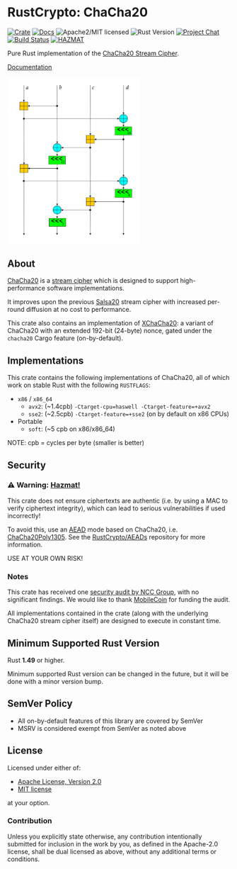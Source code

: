 # RustCrypto: ChaCha20

[![Crate][crate-image]][crate-link]
[![Docs][docs-image]][docs-link]
![Apache2/MIT licensed][license-image]
![Rust Version][rustc-image]
[![Project Chat][chat-image]][chat-link]
[![Build Status][build-image]][build-link]
[![HAZMAT][hazmat-image]][hazmat-link]

Pure Rust implementation of the [ChaCha20 Stream Cipher][1].

[Documentation][docs-link]

<img src="https://raw.githubusercontent.com/RustCrypto/meta/master/img/stream-ciphers/chacha20.png" width="300px">

## About

[ChaCha20][1] is a [stream cipher][2] which is designed to support
high-performance software implementations.

It improves upon the previous [Salsa20][3] stream cipher with increased
per-round diffusion at no cost to performance.

This crate also contains an implementation of [XChaCha20][4]: a variant
of ChaCha20 with an extended 192-bit (24-byte) nonce, gated under the
`chacha20` Cargo feature (on-by-default).

## Implementations

This crate contains the following implementations of ChaCha20, all of which
work on stable Rust with the following `RUSTFLAGS`:

- `x86` / `x86_64`
  - `avx2`: (~1.4cpb) `-Ctarget-cpu=haswell -Ctarget-feature=+avx2`
  - `sse2`: (~2.5cpb) `-Ctarget-feature=+sse2` (on by default on x86 CPUs)
- Portable
  - `soft`: (~5 cpb on x86/x86_64)

NOTE: cpb = cycles per byte (smaller is better)

## Security

### ⚠️ Warning: [Hazmat!][hazmat-link]

This crate does not ensure ciphertexts are authentic (i.e. by using a MAC to
verify ciphertext integrity), which can lead to serious vulnerabilities
if used incorrectly!

To avoid this, use an [AEAD][5] mode based on ChaCha20, i.e. [ChaCha20Poly1305][6].
See the [RustCrypto/AEADs][7] repository for more information.

USE AT YOUR OWN RISK!

### Notes

This crate has received one [security audit by NCC Group][8], with no significant
findings. We would like to thank [MobileCoin][9] for funding the audit.

All implementations contained in the crate (along with the underlying ChaCha20
stream cipher itself) are designed to execute in constant time.

## Minimum Supported Rust Version

Rust **1.49** or higher.

Minimum supported Rust version can be changed in the future, but it will be
done with a minor version bump.

## SemVer Policy

- All on-by-default features of this library are covered by SemVer
- MSRV is considered exempt from SemVer as noted above

## License

Licensed under either of:

 * [Apache License, Version 2.0](http://www.apache.org/licenses/LICENSE-2.0)
 * [MIT license](http://opensource.org/licenses/MIT)

at your option.

### Contribution

Unless you explicitly state otherwise, any contribution intentionally submitted
for inclusion in the work by you, as defined in the Apache-2.0 license, shall be
dual licensed as above, without any additional terms or conditions.

[//]: # (badges)

[crate-image]: https://img.shields.io/crates/v/chacha20.svg
[crate-link]: https://crates.io/crates/chacha20
[docs-image]: https://docs.rs/chacha20/badge.svg
[docs-link]: https://docs.rs/chacha20/
[license-image]: https://img.shields.io/badge/license-Apache2.0/MIT-blue.svg
[rustc-image]: https://img.shields.io/badge/rustc-1.49+-blue.svg
[chat-image]: https://img.shields.io/badge/zulip-join_chat-blue.svg
[chat-link]: https://rustcrypto.zulipchat.com/#narrow/stream/260049-stream-ciphers
[build-image]: https://github.com/RustCrypto/stream-ciphers/workflows/chacha20/badge.svg?branch=master&event=push
[build-link]: https://github.com/RustCrypto/stream-ciphers/actions?query=workflow%3Achacha20
[hazmat-image]: https://img.shields.io/badge/crypto-hazmat%E2%9A%A0-red.svg
[hazmat-link]: https://github.com/RustCrypto/meta/blob/master/HAZMAT.md

[//]: # (footnotes)

[1]: https://en.wikipedia.org/wiki/Salsa20#ChaCha_variant
[2]: https://en.wikipedia.org/wiki/Stream_cipher
[3]: https://en.wikipedia.org/wiki/Salsa20
[4]: https://tools.ietf.org/html/draft-arciszewski-xchacha-02
[5]: https://en.wikipedia.org/wiki/Authenticated_encryption
[6]: https://github.com/RustCrypto/AEADs/tree/master/chacha20poly1305
[7]: https://github.com/RustCrypto/AEADs
[8]: https://research.nccgroup.com/2020/02/26/public-report-rustcrypto-aes-gcm-and-chacha20poly1305-implementation-review/
[9]: https://www.mobilecoin.com/
